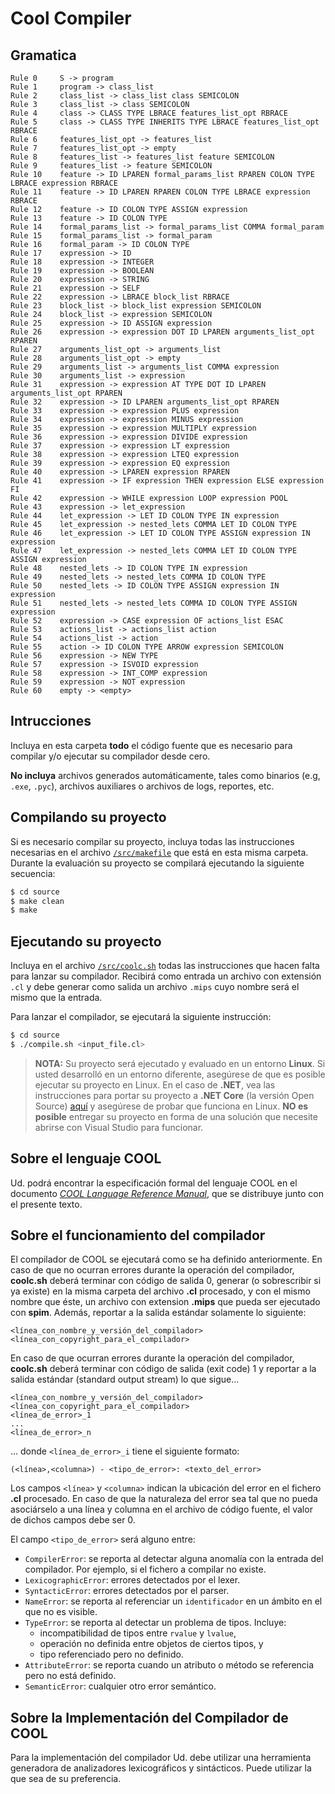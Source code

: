 # Cool Compiler

## Gramatica

```
Rule 0     S -> program
Rule 1     program -> class_list
Rule 2     class_list -> class_list class SEMICOLON
Rule 3     class_list -> class SEMICOLON
Rule 4     class -> CLASS TYPE LBRACE features_list_opt RBRACE
Rule 5     class -> CLASS TYPE INHERITS TYPE LBRACE features_list_opt RBRACE
Rule 6     features_list_opt -> features_list
Rule 7     features_list_opt -> empty
Rule 8     features_list -> features_list feature SEMICOLON
Rule 9     features_list -> feature SEMICOLON
Rule 10    feature -> ID LPAREN formal_params_list RPAREN COLON TYPE LBRACE expression RBRACE
Rule 11    feature -> ID LPAREN RPAREN COLON TYPE LBRACE expression RBRACE
Rule 12    feature -> ID COLON TYPE ASSIGN expression
Rule 13    feature -> ID COLON TYPE
Rule 14    formal_params_list -> formal_params_list COMMA formal_param
Rule 15    formal_params_list -> formal_param
Rule 16    formal_param -> ID COLON TYPE
Rule 17    expression -> ID
Rule 18    expression -> INTEGER
Rule 19    expression -> BOOLEAN
Rule 20    expression -> STRING
Rule 21    expression -> SELF
Rule 22    expression -> LBRACE block_list RBRACE
Rule 23    block_list -> block_list expression SEMICOLON
Rule 24    block_list -> expression SEMICOLON
Rule 25    expression -> ID ASSIGN expression
Rule 26    expression -> expression DOT ID LPAREN arguments_list_opt RPAREN
Rule 27    arguments_list_opt -> arguments_list
Rule 28    arguments_list_opt -> empty
Rule 29    arguments_list -> arguments_list COMMA expression
Rule 30    arguments_list -> expression
Rule 31    expression -> expression AT TYPE DOT ID LPAREN arguments_list_opt RPAREN
Rule 32    expression -> ID LPAREN arguments_list_opt RPAREN
Rule 33    expression -> expression PLUS expression
Rule 34    expression -> expression MINUS expression
Rule 35    expression -> expression MULTIPLY expression
Rule 36    expression -> expression DIVIDE expression
Rule 37    expression -> expression LT expression
Rule 38    expression -> expression LTEQ expression
Rule 39    expression -> expression EQ expression
Rule 40    expression -> LPAREN expression RPAREN
Rule 41    expression -> IF expression THEN expression ELSE expression FI
Rule 42    expression -> WHILE expression LOOP expression POOL
Rule 43    expression -> let_expression
Rule 44    let_expression -> LET ID COLON TYPE IN expression
Rule 45    let_expression -> nested_lets COMMA LET ID COLON TYPE
Rule 46    let_expression -> LET ID COLON TYPE ASSIGN expression IN expression
Rule 47    let_expression -> nested_lets COMMA LET ID COLON TYPE ASSIGN expression
Rule 48    nested_lets -> ID COLON TYPE IN expression
Rule 49    nested_lets -> nested_lets COMMA ID COLON TYPE
Rule 50    nested_lets -> ID COLON TYPE ASSIGN expression IN expression
Rule 51    nested_lets -> nested_lets COMMA ID COLON TYPE ASSIGN expression
Rule 52    expression -> CASE expression OF actions_list ESAC
Rule 53    actions_list -> actions_list action
Rule 54    actions_list -> action
Rule 55    action -> ID COLON TYPE ARROW expression SEMICOLON
Rule 56    expression -> NEW TYPE
Rule 57    expression -> ISVOID expression
Rule 58    expression -> INT_COMP expression
Rule 59    expression -> NOT expression
Rule 60    empty -> <empty>
```

## Intrucciones

Incluya en esta carpeta **todo** el código fuente que es necesario para compilar y/o ejecutar su compilador desde cero.

**No incluya** archivos generados automáticamente, tales como binarios (e.g, `.exe`, `.pyc`), archivos auxiliares o archivos de logs, reportes, etc.

## Compilando su proyecto

Si es necesario compilar su proyecto, incluya todas las instrucciones necesarias en el archivo [`/src/makefile`](/src/makefile) que está en esta misma carpeta.
Durante la evaluación su proyecto se compilará ejecutando la siguiente secuencia:

```bash
$ cd source
$ make clean
$ make
```

## Ejecutando su proyecto

Incluya en el archivo [`/src/coolc.sh`](/src/compile.sh) todas las instrucciones que hacen falta para lanzar su compilador. Recibirá como entrada un archivo con extensión `.cl` y debe generar como salida un archivo `.mips` cuyo nombre será el mismo que la entrada.

Para lanzar el compilador, se ejecutará la siguiente instrucción:

```bash
$ cd source
$ ./compile.sh <input_file.cl>
```

> **NOTA:** Su proyecto será ejecutado y evaluado en un entorno **Linux**. Si usted desarrolló en un entorno diferente, asegúrese de que es posible ejecutar su proyecto en Linux. En el caso de **.NET**, vea las instrucciones para portar su proyecto a **.NET Core** (la versión Open Source) [aquí](https://dotnet.microsoft.com/) y asegúrese de probar que funciona en Linux. **NO es posible** entregar su proyecto en forma de una solución que necesite abrirse con Visual Studio para funcionar.

## Sobre el lenguaje COOL

Ud. podrá encontrar la especificación formal del lenguaje COOL en el documento [_COOL Language Reference Manual_](../doc/cool-manual.pdf), que se distribuye junto con el presente texto.

## Sobre el funcionamiento del compilador

El compilador de COOL se ejecutará como se ha definido anteriormente.
En caso de que no ocurran errores durante la operación del compilador, **coolc.sh** deberá terminar con código de salida 0, generar (o sobrescribir si ya existe) en la misma carpeta del archivo **.cl** procesado, y con el mismo nombre que éste, un archivo con extension **.mips** que pueda ser ejecutado con **spim**. Además, reportar a la salida estándar solamente lo siguiente:

    <línea_con_nombre_y_versión_del_compilador>
    <línea_con_copyright_para_el_compilador>

En caso de que ocurran errores durante la operación del compilador, **coolc.sh** deberá terminar con código
de salida (exit code) 1 y reportar a la salida estándar (standard output stream) lo que sigue...

    <línea_con_nombre_y_versión_del_compilador>
    <línea_con_copyright_para_el_compilador>
    <línea_de_error>_1
    ...
    <línea_de_error>_n

... donde `<línea_de_error>_i` tiene el siguiente formato:

    (<línea>,<columna>) - <tipo_de_error>: <texto_del_error>

Los campos `<línea>` y `<columna>` indican la ubicación del error en el fichero **.cl** procesado. En caso
de que la naturaleza del error sea tal que no pueda asociárselo a una línea y columna en el archivo de
código fuente, el valor de dichos campos debe ser 0.

El campo `<tipo_de_error>` será alguno entre:

- `CompilerError`: se reporta al detectar alguna anomalía con la entrada del compilador. Por ejemplo, si el fichero a compilar no existe.
- `LexicographicError`: errores detectados por el lexer.
- `SyntacticError`: errores detectados por el parser.
- `NameError`: se reporta al referenciar un `identificador` en un ámbito en el que no es visible.
- `TypeError`: se reporta al detectar un problema de tipos. Incluye:
    - incompatibilidad de tipos entre `rvalue` y `lvalue`,
    - operación no definida entre objetos de ciertos tipos, y
    - tipo referenciado pero no definido.
- `AttributeError`: se reporta cuando un atributo o método se referencia pero no está definido.
- `SemanticError`: cualquier otro error semántico.

## Sobre la Implementación del Compilador de COOL

Para la implementación del compilador Ud. debe utilizar una herramienta generadora de analizadores
lexicográficos y sintácticos. Puede utilizar la que sea de su preferencia.
